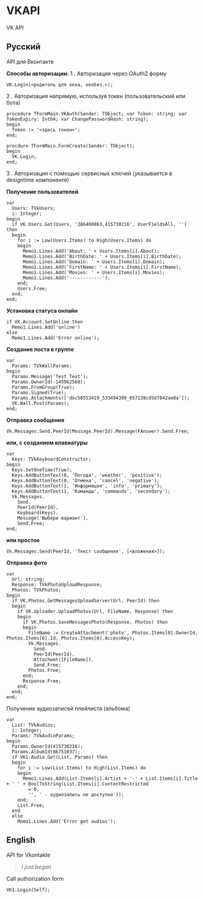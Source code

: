 # VKAPI
 VK API

Русский
-
API для Вконтакте

**Способы авторизации:**
1 . Авторизация через OAuth2 форму

    VK.Login(<родитель для окна, необяз.>);

2 . Авторизация напрямую, используя токен (пользовательский или бота)
    
    procedure TFormMain.VKAuth(Sender: TObject; var Token: string; var TokenExpiry: Int64; var ChangePasswordHash: string);
    begin
      Token := '<здесь токен>';
    end;
    
    procdure TFormMain.FormCreate(Sender: TObject);
    begin
      VK.Login;
    end;  
3 . Авторизация с помощью сервисных ключей (указывается в designtime компоненте) 


**Получение пользователей**

    var
      Users: TVkUsers;
      i: Integer;
    begin
      if VK.Users.Get(Users, '286400863,415730216', UserFieldsAll, '') then
      begin
        for i := Low(Users.Items) to High(Users.Items) do
        begin
          Memo1.Lines.Add('About: ' + Users.Items[i].About);
          Memo1.Lines.Add('BirthDate: ' + Users.Items[i].BirthDate);
          Memo1.Lines.Add('Domain: ' + Users.Items[i].Domain);
          Memo1.Lines.Add('FirstName: ' + Users.Items[i].FirstName);
          Memo1.Lines.Add('Movies: ' + Users.Items[i].Movies);
          Memo1.Lines.Add('------------');
        end;
        Users.Free;
      end;
    end;
**Установка статуса онлайн**

    if VK.Account.SetOnline then
      Memo1.Lines.Add('online')
    else
      Memo1.Lines.Add('Error online');
**Создание поста в группе**

    var
      Params: TVkWallParams;
    begin
      Params.Message('Test Text');
      Params.OwnerId(-145962568);
      Params.FromGroup(True);
      Params.Signed(True);
      Params.Attachments(['doc58553419_533494309_657138cd5d7842ae0a']);
      VK.Wall.Post(Params);
    end;  
**Отправка сообщения**

    Vk.Messages.Send.PeerId(Message.PeerId).Message(FAnswer).Send.Free;
**или, с созданием клавиатуры**

    var
      Keys: TVkKeyboardConstructor;
    begin
      Keys.SetOneTime(True);
      Keys.AddButtonText(0, 'Погода', 'weather', 'positive');
      Keys.AddButtonText(0, 'Отмена', 'cancel', 'negative');
      Keys.AddButtonText(1, 'Информация', 'info', 'primary');
      Keys.AddButtonText(1, 'Команды', 'commands', 'secondary');
      Vk.Messages.
        Send.
        PeerId(PeerId).
        Keyboard(Keys).
        Message('Выбери вариант').
        Send.Free;
    end;
**или простое**

    Vk.Messages.Send(PeerId, 'Текст сообщения', [<вложения>]);
**Отправка фото**

    var
      Url: string;
      Response: TVkPhotoUploadResponse;
      Photos: TVkPhotos;
    begin
      if VK.Photos.GetMessagesUploadServer(Url, PeerId) then
      begin
        if VK.Uploader.UploadPhotos(Url, FileName, Response) then
        begin
          if VK.Photos.SaveMessagesPhoto(Response, Photos) then
          begin
            FileName := CreateAttachment('photo', Photos.Items[0].OwnerId, Photos.Items[0].Id, Photos.Items[0].AccessKey);
            Vk.Messages.
              Send.
              PeerId(PeerId).
              Attachemt([FileName]).
              Send.Free;
            Photos.Free;
          end;
          Response.Free;
        end;
      end;
    end;
Получение аудиозаписей плейлиста (альбома)

    var
      List: TVkAudios;
      i: Integer;
      Params: TVkAudioParams;
    begin
      Params.OwnerId(415730216);
      Params.AlbumId(86751037);
      if VK1.Audio.Get(List, Params) then
      begin
        for i := Low(List.Items) to High(List.Items) do
        begin
          Memo1.Lines.Add(List.Items[i].Artist + '-' + List.Items[i].Title + ' ' + BoolToString(List.Items[i].ContentRestricted
            = 0,
            '', ' - аудиозапись не доступна'));
        end;
        List.Free;
      end
      else
        Memo1.Lines.Add('Error get audios');

**English**
-
API for Vkontakte
> *I just began*

Call authorization form

    VK1.Login(Self);

<!--stackedit_data:
eyJoaXN0b3J5IjpbODI0MjgxOTUzLDkzNzI2NjEzNCwzNDUyOT
IzNSwtMTQ0NTE4MDc0MV19
-->